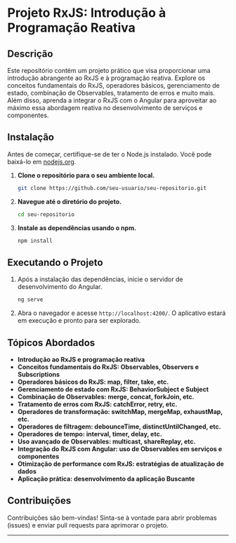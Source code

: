 # Projeto RxJS: Introdução à Programação Reativa

## Descrição

Este repositório contém um projeto prático que visa proporcionar uma introdução abrangente ao RxJS e à programação reativa. Explore os conceitos fundamentais do RxJS, operadores básicos, gerenciamento de estado, combinação de Observables, tratamento de erros e muito mais. Além disso, aprenda a integrar o RxJS com o Angular para aproveitar ao máximo essa abordagem reativa no desenvolvimento de serviços e componentes.

## Instalação

Antes de começar, certifique-se de ter o Node.js instalado. Você pode baixá-lo em [nodejs.org](https://nodejs.org/).

1. **Clone o repositório para o seu ambiente local.**
   ```bash
   git clone https://github.com/seu-usuario/seu-repositorio.git
   ```

2. **Navegue até o diretório do projeto.**
   ```bash
   cd seu-repositorio
   ```

3. **Instale as dependências usando o npm.**
   ```bash
   npm install
   ```

## Executando o Projeto

1. Após a instalação das dependências, inicie o servidor de desenvolvimento do Angular.
   ```bash
   ng serve
   ```

2. Abra o navegador e acesse `http://localhost:4200/`. O aplicativo estará em execução e pronto para ser explorado.

## Tópicos Abordados

- **Introdução ao RxJS e programação reativa**
- **Conceitos fundamentais do RxJS: Observables, Observers e Subscriptions**
- **Operadores básicos do RxJS: map, filter, take, etc.**
- **Gerenciamento de estado com RxJS: BehaviorSubject e Subject**
- **Combinação de Observables: merge, concat, forkJoin, etc.**
- **Tratamento de erros com RxJS: catchError, retry, etc.**
- **Operadores de transformação: switchMap, mergeMap, exhaustMap, etc.**
- **Operadores de filtragem: debounceTime, distinctUntilChanged, etc.**
- **Operadores de tempo: interval, timer, delay, etc.**
- **Uso avançado de Observables: multicast, shareReplay, etc.**
- **Integração do RxJS com Angular: uso de Observables em serviços e componentes**
- **Otimização de performance com RxJS: estratégias de atualização de dados**
- **Aplicação prática: desenvolvimento da aplicação Buscante**

## Contribuições

Contribuições são bem-vindas! Sinta-se à vontade para abrir problemas (issues) e enviar pull requests para aprimorar o projeto.

---
